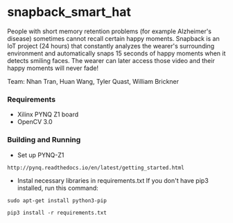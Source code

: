 # snapback_smart_hat
People with short memory retention problems (for example Alzheimer's disease) sometimes cannot recall certain happy moments. Snapback is an IoT project (24 hours) that constantly analyzes the wearer's surrounding environment and automatically snaps 15 seconds of happy moments when it detects smiling faces. The wearer can later access those video and their happy moments will never fade!

Team: Nhan Tran, Huan Wang, Tyler Quast, William Brickner

### Requirements
* Xilinx PYNQ Z1 board
* OpenCV 3.0


### Building and Running
* Set up PYNQ-Z1
```
http://pynq.readthedocs.io/en/latest/getting_started.html
```
* Instal necessary libraries in requirements.txt
If you don't have pip3 installed, run this command:
```
sudo apt-get install python3-pip
```

```
pip3 install -r requirements.txt
```


